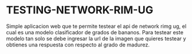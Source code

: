 # TESTING-NETWORK-RIM-UG
Simple aplicacion web que te permite testear el api de network rimg ug, el cual es una modelo clasificador de grados de bananos. Para testear este modelo tan solo se debe ingresar la url de la imagen que quieres testear y obtienes una respuesta con respecto al grado de madurez.
